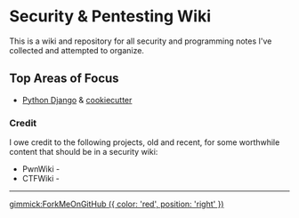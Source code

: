 Security & Pentesting Wiki
==========================


This is a wiki and repository for all security and programming notes I've collected and attempted to organize.



## Top Areas of Focus

* [Python Django](pages/programming/python-django/index.md) & [cookiecutter](pages/programming/python-django/cookiecutter.md)









### Credit
I owe credit to the following projects, old and recent, for some worthwhile content that should be in a security wiki:

* PwnWiki - [](https://github.com/pwnwiki/pwnwiki.github.io)
* CTFWiki - [](https://github.com/pwnwiki/ctfwiki)






- - - -



[gimmick:ForkMeOnGitHub ({ color: 'red',  position: 'right' })](http://www.github.com/Cashiuus/mywiki)
